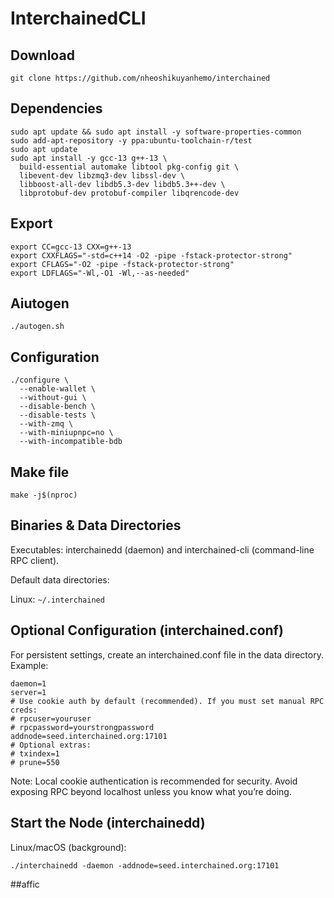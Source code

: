 # InterchainedCLI

## Download 
```
git clone https://github.com/nheoshikuyanhemo/interchained
```

## Dependencies 
```
sudo apt update && sudo apt install -y software-properties-common
sudo add-apt-repository -y ppa:ubuntu-toolchain-r/test
sudo apt update
sudo apt install -y gcc-13 g++-13 \
  build-essential automake libtool pkg-config git \
  libevent-dev libzmq3-dev libssl-dev \
  libboost-all-dev libdb5.3-dev libdb5.3++-dev \
  libprotobuf-dev protobuf-compiler libqrencode-dev
```
## Export 
```
export CC=gcc-13 CXX=g++-13
export CXXFLAGS="-std=c++14 -O2 -pipe -fstack-protector-strong"
export CFLAGS="-O2 -pipe -fstack-protector-strong"
export LDFLAGS="-Wl,-O1 -Wl,--as-needed"
```
## Aiutogen
```
./autogen.sh
```
## Configuration
```
./configure \
  --enable-wallet \
  --without-gui \
  --disable-bench \
  --disable-tests \
  --with-zmq \
  --with-miniupnpc=no \
  --with-incompatible-bdb
```
## Make file
```
make -j$(nproc)
```
## Binaries & Data Directories 

Executables: interchainedd (daemon) and interchained-cli (command-line RPC client).

Default data directories:

Linux:   ```~/.interchained```

## Optional Configuration (interchained.conf)

For persistent settings, create an interchained.conf file in the data directory. Example:
```
daemon=1
server=1
# Use cookie auth by default (recommended). If you must set manual RPC creds:
# rpcuser=youruser
# rpcpassword=yourstrongpassword
addnode=seed.interchained.org:17101
# Optional extras:
# txindex=1
# prune=550
```
Note: Local cookie authentication is recommended for security. Avoid exposing RPC beyond localhost unless you know what you’re doing.

## Start the Node (interchainedd)
Linux/macOS (background):
```
./interchainedd -daemon -addnode=seed.interchained.org:17101
```
##affic
